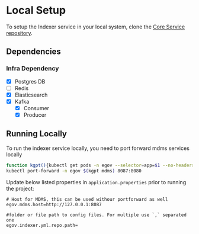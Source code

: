 # Local Setup

To setup the Indexer service in your local system, clone the [Core Service repository](https://github.com/egovernments/core-services).

## Dependencies

### Infra Dependency

- [X] Postgres DB
- [ ] Redis
- [X] Elasticsearch
- [X] Kafka
  - [X] Consumer
  - [X] Producer

## Running Locally

To run the indexer service locally, you need to port forward mdms services locally

```bash
function kgpt(){kubectl get pods -n egov --selector=app=$1 --no-headers=true | head -n1 | awk '{print $1}'}
kubectl port-forward -n egov $(kgpt mdms) 8087:8080
```

Update below listed properties in `application.properties` prior to running the project:

```
# Host for MDMS, this can be used withour portforward as well
egov.mdms.host=http://127.0.0.1:8087

#folder or file path to config files. For multiple use `,` separated one
egov.indexer.yml.repo.path=
```

